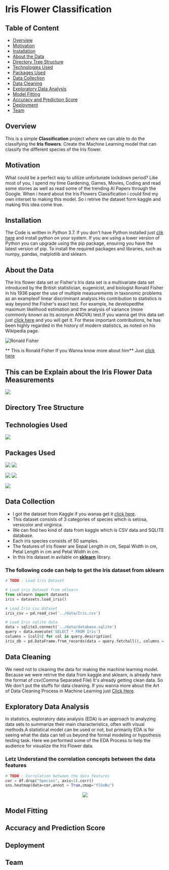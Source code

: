 # Iris Flower Classification #
## Table of Content ##
- [Overview](#overview) 
- [Motivation](#motivation) 
- [Installation](#installation) 
- [About the Data](#about-the-data) 
- [Directory Tree Structure](#directory-tree-structure) 
- [Technologies Used](#technologies-used) 
- [Packages Used](#packages-used)
- [Data Collection](#data-collection)
- [Data Cleaning](#data-cleaning) 
- [Exploratory Data Analysis](#exploratory-data-analysis) 
- [Model Fitting](#model-fitting) 
- [Accuracy and Prediction Score](#accuracy-and-prediction-score)
- [Deployment](#deployment)  
- [Team](#team) 

## Overview 
This is a simple **Classification** project where we can able to do the classifying the **Iris flowers**. 
Create the Machine Learning model that can classify the different species of the Iris flower.

## Motivation 
What could be a perfect way to utilize unfortunate lockdown period? Like most of you, I spend my time Gardening, Games, Movies, Coding and read some stories as well as read some of the trending AI Papers through the Google. When i heard about the Iris Flowers Classification i could find my own interset to making this model. So i retrive the dataset form kaggle and making this idea come true.

## Installation 
The Code is written in Python 3.7. If you don't have Python installed just [clik here](https://www.python.org/downloads/) and install python on your system. 
If you are using a lower version of Python you can upgrade using the pip package, ensuring you have the latest version of pip. To install the required packages and libraries, such as numpy, pandas, matplotlib and sklearn.

## About the Data 
The Iris flower data set or Fisher's Iris data set is a multivariate data set introduced by the British statistician, eugenicist, and biologist Ronald Fisher in his 1936 paper the use of multiple measurements in taxonomic problems as an exampleof linear discriminant analysis.His contribution to statistics is way beyond the Fisher's exact test. For example, he developedthe maximum likelihood estimation and the analysis of variance (more commonly known as its acronym ANOVA) test.If you wanna get this data set just [click here](https://www.kaggle.com/arshid/iris-flower-dataset) and you will get it. For these important contributions, he has been highly regarded in the history of modern statistics, as noted on his Wikipedia page.

![Ronald Fisher](Images/Ronald.jpg)

** This is Ronald Fisher If you Wanna know more about him** Just [click here](https://en.wikipedia.org/wiki/Ronald_Fisher)

## **This can be Explain about the Iris Flower Data Measurements** ##
![](Images/1.JPG)

## Directory Tree Structure 

## Technologies Used 

![](Images/10.JPG)  

## Packages Used 

  ![](Images/12.png)  ![](Images/11.png)      

  ![](Images/13.png)  ![](Images/15.jpg)
  
  ![](Images/17.jpg)

## Data Collection 

* I got the dataset from Kaggle if you wanaa get it [click here](https://www.kaggle.com/arshid/iris-flower-dataset).
* This dataset consists of 3 categories of species which is setosa, versicolor and virginica.
* We can find two kind of data from kaggle which is CSV data and SQLITE database.
* Each iris species consists of 50 samples.
* The features of iris flower are Sepal Length in cm, Sepal Width in cm, Petal Length in cm and Petal Width in cm.
* In this Iris dataset in avilable on **[sklearn](https://scikit-learn.org/stable/auto_examples/datasets/plot_iris_dataset.html)** library.
### The following code can help to get the Iris dataset from sklearn 

```python
# TODO : Load Iris Dataset

# Load iris Dataset from sklearn
from sklearn import datasets
iris = datasets.load_iris()

# Load Iris csv dataset
iris_csv = pd.read_csv('../data/Iris.csv')

# Load Iris sqlite data
data = sqlite3.connect('../data/database.sqlite')
query = data.execute('SELECT * FROM Iris')
columns = [col[0] for col in query.description]
iris_db = pd.DataFrame.from_records(data = query.fetchall(), columns = columns)
```

## Data Cleaning 

We need not to cleaning the data for making the machine learning model. Because we were retrive the data from kaggle and sklearn, is already have the format of csv(Comma Separated File) It's already getting clean data. So We don't put the stuffs for data cleaning. If you wanna more about the Art of Data Cleaning Process in Machine Learning 
just [Click Here](https://towardsdatascience.com/the-art-of-cleaning-your-data-b713dbd49726).

## Exploratory Data Analysis 

In statistics, exploratory data analysis (EDA) is an approach to analyzing data sets to summarize their main characteristics, often with visual methods.A statistical model can be used or not, but primarily EDA is for seeing what the data can tell us beyond the formal modeling or hypothesis testing task. Here we performed some of the EDA Process to help the audience for visualize the Iris Flower data.

### Letz Understand the correlation concepts between the data features
```python
# TODO : Correlation between the data features
cor = df.drop("Species", axis=1).corr()
sns.heatmap(data=cor,annot = True,cmap="YlGnBu")
```
<div align="center"><img src="Images/22.jpg"></div>




## Model Fitting 

## Accuracy and Prediction Score 

## Deployment 

## Team 



